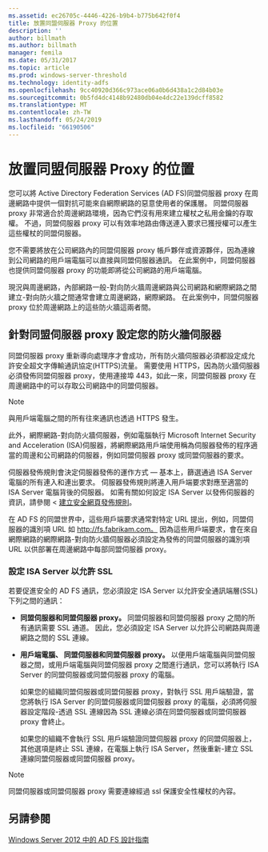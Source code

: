 ```yaml
---
ms.assetid: ec26705c-4446-4226-b9b4-b775b642f0f4
title: 放置同盟伺服器 Proxy 的位置
description: ''
author: billmath
ms.author: billmath
manager: femila
ms.date: 05/31/2017
ms.topic: article
ms.prod: windows-server-threshold
ms.technology: identity-adfs
ms.openlocfilehash: 9cc40920d366c973ace06a0b6d438a1c2d84b03e
ms.sourcegitcommit: 0b5fd4dc4148b92480db04e4dc22e139dcff8582
ms.translationtype: MT
ms.contentlocale: zh-TW
ms.lasthandoff: 05/24/2019
ms.locfileid: "66190506"
---
```

# <a name="where-to-place-a-federation-server-proxy"></a>放置同盟伺服器 Proxy 的位置

您可以將 Active Directory Federation Services \(AD FS\)同盟伺服器 proxy 在周邊網路中提供一個對抗可能來自網際網路的惡意使用者的保護層。 同盟伺服器 proxy 非常適合於周邊網路環境，因為它們沒有用來建立權杖之私用金鑰的存取權。 不過，同盟伺服器 proxy 可以有效率地路由傳送連入要求已獲授權可以產生這些權杖的同盟伺服器。  
  
您不需要將放在公司網路內的同盟伺服器 proxy 帳戶夥伴或資源夥伴，因為連線到公司網路的用戶端電腦可以直接與同盟伺服器通訊。 在此案例中，同盟伺服器也提供同盟伺服器 proxy 的功能即將從公司網路的用戶端電腦。  
  
現況與周邊網路，內部網路一般\-對向防火牆周邊網路與公司網路和網際網路之間建立\-對向防火牆之間通常會建立周邊網路，網際網路。 在此案例中，同盟伺服器 proxy 位於周邊網路上的這些防火牆這兩者間。  
  
## <a name="configuring-your-firewall-servers-for-a-federation-server-proxy"></a>針對同盟伺服器 proxy 設定您的防火牆伺服器  
同盟伺服器 proxy 重新導向處理序才會成功，所有防火牆伺服器必須都設定成允許安全超文字傳輸通訊協定\(HTTPS\)流量。 需要使用 HTTPS，因為防火牆伺服器必須發佈同盟伺服器 proxy，使用連接埠 443，如此一來，同盟伺服器 proxy 在周邊網路中的可以存取公司網路中的同盟伺服器。  
  
> [!NOTE]  
> 與用戶端電腦之間的所有往來通訊也透過 HTTPS 發生。  
  
此外，網際網路\-對向防火牆伺服器，例如電腦執行 Microsoft Internet Security and Acceleration \(ISA\)伺服器，將網際網路用戶端使用稱為伺服器發佈的程序適當的周邊和公司網路的伺服器，例如同盟伺服器 proxy 或同盟伺服器的要求。  
  
伺服器發佈規則會決定伺服器發佈的運作方式 — 基本上，篩選通過 ISA Server 電腦的所有連入和連出要求。 伺服器發佈規則將連入用戶端要求對應至適當的 ISA Server 電腦背後的伺服器。 如需有關如何設定 ISA Server 以發佈伺服器的資訊，請參閱 <<c0> [ 建立安全網頁發佈規則](https://go.microsoft.com/fwlink/?LinkId=75182)。  
  
在 AD FS 的同盟世界中，這些用戶端要求通常對特定 URL 提出，例如，同盟伺服器的識別項 URL 如 http://fs.fabrikam.com。 因為這些用戶端要求，會在來自網際網路的網際網路\-對向防火牆伺服器必須設定為發佈的同盟伺服器的識別項 URL 以供部署在周邊網路中每部同盟伺服器 proxy。  
  
### <a name="configuring-isa-server-to-allow-ssl"></a>設定 ISA Server 以允許 SSL  
若要促進安全的 AD FS 通訊，您必須設定 ISA Server 以允許安全通訊端層\(SSL\)下列之間的通訊：  
  
-   **同盟伺服器和同盟伺服器 proxy。** 同盟伺服器和同盟伺服器 proxy 之間的所有通訊需要 SSL 通道。 因此，您必須設定 ISA Server 以允許公司網路與周邊網路之間的 SSL 連線。  
  
-   **用戶端電腦、 同盟伺服器和同盟伺服器 proxy。** 以便用戶端電腦與同盟伺服器之間，或用戶端電腦與同盟伺服器 proxy 之間進行通訊，您可以將執行 ISA Server 的同盟伺服器或同盟伺服器 proxy 的電腦。  
  
    如果您的組織同盟伺服器或同盟伺服器 proxy，對執行 SSL 用戶端驗證，當您將執行 ISA Server 的同盟伺服器或同盟伺服器 proxy 的電腦，必須將伺服器設定階段\-透過 SSL 連線因為 SSL 連線必須在同盟伺服器或同盟伺服器 proxy 會終止。  
  
    如果您的組織不會執行 SSL 用戶端驗證同盟伺服器 proxy 的同盟伺服器上，其他選項是終止 SSL 連線，在電腦上執行 ISA Server，然後重新\-建立 SSL 連線同盟伺服器或同盟伺服器 proxy。  
  
> [!NOTE]  
> 同盟伺服器或同盟伺服器 proxy 需要連線經過 ssl 保護安全性權杖的內容。  
  
## <a name="see-also"></a>另請參閱
[Windows Server 2012 中的 AD FS 設計指南](AD-FS-Design-Guide-in-Windows-Server-2012.md)
